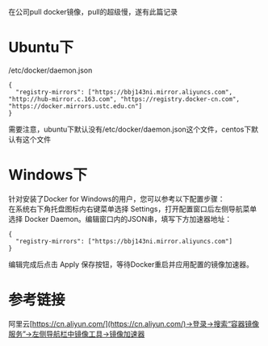 在公司pull docker镜像，pull的超级慢，遂有此篇记录

# Ubuntu下
/etc/docker/daemon.json  
```
{
  "registry-mirrors": ["https://bbj143ni.mirror.aliyuncs.com", "http://hub-mirror.c.163.com", "https://registry.docker-cn.com", "https://docker.mirrors.ustc.edu.cn"]
}
```
需要注意，ubuntu下默认没有/etc/docker/daemon.json这个文件，centos下默认有这个文件  

# Windows下
针对安装了Docker for Windows的用户，您可以参考以下配置步骤：  
在系统右下角托盘图标内右键菜单选择 Settings，打开配置窗口后左侧导航菜单选择 Docker Daemon。编辑窗口内的JSON串，填写下方加速器地址：  
```
{
  "registry-mirrors": ["https://bbj143ni.mirror.aliyuncs.com"]
}
```
编辑完成后点击 Apply 保存按钮，等待Docker重启并应用配置的镜像加速器。  

# 参考链接
阿里云[https://cn.aliyun.com/](https://cn.aliyun.com/)->登录->搜索“容器镜像服务”->左侧导航栏中镜像工具->镜像加速器  